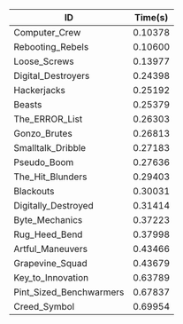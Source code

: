 |ID|Time(s)|
|-|-|
|Computer_Crew|0.10378|
|Rebooting_Rebels|0.10600|
|Loose_Screws|0.13977|
|Digital_Destroyers|0.24398|
|Hackerjacks|0.25192|
|Beasts|0.25379|
|The_ERROR_List|0.26303|
|Gonzo_Brutes|0.26813|
|Smalltalk_Dribble|0.27183|
|Pseudo_Boom|0.27636|
|The_Hit_Blunders|0.29403|
|Blackouts|0.30031|
|Digitally_Destroyed|0.31414|
|Byte_Mechanics|0.37223|
|Rug_Heed_Bend|0.37998|
|Artful_Maneuvers|0.43466|
|Grapevine_Squad|0.43679|
|Key_to_Innovation|0.63789|
|Pint_Sized_Benchwarmers|0.67837|
|Creed_Symbol|0.69954|
